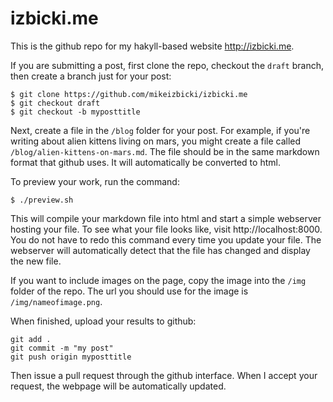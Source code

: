 # izbicki.me

This is the github repo for my hakyll-based website http://izbicki.me.  

If you are submitting a post, first clone the repo, checkout the `draft` branch, then create a branch just for your post:

```
$ git clone https://github.com/mikeizbicki/izbicki.me
$ git checkout draft
$ git checkout -b myposttitle
```

Next, create a file in the `/blog` folder for your post.  For example, if you're writing about alien kittens living on mars, you might create a file called `/blog/alien-kittens-on-mars.md`.  The file should be in the same markdown format that github uses.  It will automatically be converted to html.

To preview your work, run the command:

```
$ ./preview.sh
```

This will compile your markdown file into html and start a simple webserver hosting your file.  To see what your file looks like, visit http://localhost:8000.  You do not have to redo this command every time you update your file.  The webserver will automatically detect that the file has changed and display the new file.

If you want to include images on the page, copy the image into the `/img` folder of the repo.  The url you should use for the image is `/img/nameofimage.png`.

When finished, upload your results to github:

```
git add .
git commit -m "my post"
git push origin myposttitle
```

Then issue a pull request through the github interface.  When I accept your request, the webpage will be automatically updated.

